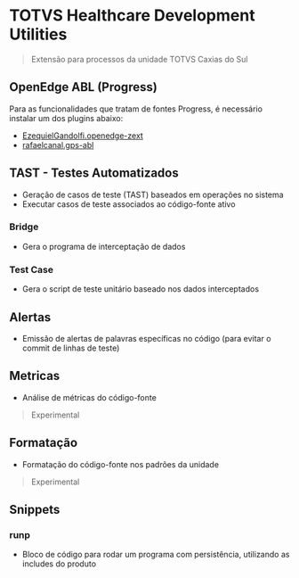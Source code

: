 # TOTVS Healthcare Development Utilities
> Extensão para processos da unidade TOTVS Caxias do Sul

## OpenEdge ABL (Progress)
Para as funcionalidades que tratam de fontes Progress, é necessário instalar um dos plugins abaixo:
- [EzequielGandolfi.openedge-zext](https://marketplace.visualstudio.com/items?itemName=EzequielGandolfi.openedge-zext)
- [rafaelcanal.gps-abl](https://marketplace.visualstudio.com/items?itemName=rafaelcanal.gps-abl)

## TAST - Testes Automatizados
- Geração de casos de teste (TAST) baseados em operações no sistema
- Executar casos de teste associados ao código-fonte ativo

### Bridge
- Gera o programa de interceptação de dados

### Test Case
- Gera o script de teste unitário baseado nos dados interceptados

## Alertas
- Emissão de alertas de palavras específicas no código (para evitar o commit de linhas de teste)

## Metricas
- Análise de métricas do código-fonte 
> Experimental

## Formatação
- Formatação do código-fonte nos padrões da unidade
> Experimental

## Snippets

### runp
- Bloco de código para rodar um programa com persistência, utilizando as includes do produto
